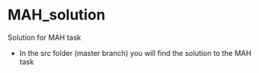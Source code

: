 # MAH_solution
Solution for MAH task

- In the src folder (master branch) you will find the solution to the MAH task

